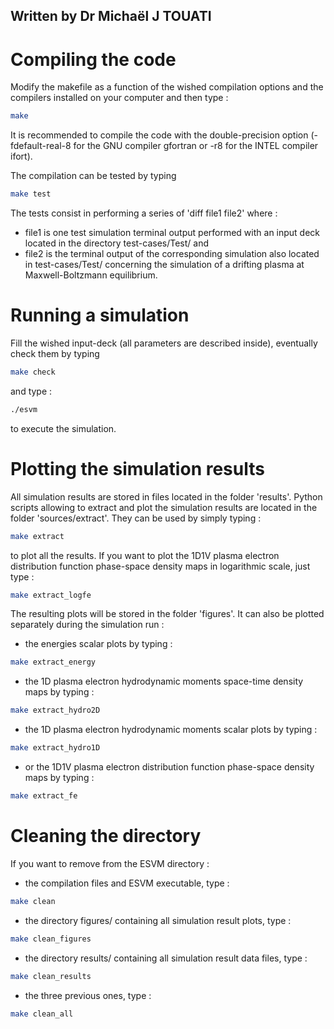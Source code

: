 ## Written by Dr Michaël J TOUATI

# Compiling the code

Modify the makefile as a function of the wished compilation options and the compilers installed on your computer and then type :

```sh
make
```
It is recommended to compile the code with the double-precision option (-fdefault-real-8 for the GNU compiler gfortran or -r8 for the INTEL compiler ifort). 

The compilation can be tested by typing
```sh
make test
```
The tests consist in performing a series of 'diff file1 file2' where :
* file1 is one test simulation terminal output performed with an input deck located in the directory test-cases/Test/ and
* file2 is the terminal output of the corresponding simulation also located in test-cases/Test/ 
concerning the simulation of a drifting plasma at Maxwell-Boltzmann equilibrium.

# Running a simulation

Fill the wished input-deck (all parameters are described inside), eventually check them by typing
```sh
make check
```
and type :
```sh
./esvm
```
to execute the simulation.

# Plotting the simulation results

All simulation results are stored in files located in the folder 'results'. 
Python scripts allowing to extract and plot the simulation results are located in the folder 'sources/extract'.
They can be used by simply typing :
```sh
make extract
```
to plot all the results. If you want to plot the 1D1V plasma electron distribution function phase-space density maps in logarithmic scale, just type :
```sh
make extract_logfe  
```
The resulting plots will be stored in the folder 'figures'. It can also be plotted separately during the simulation run :
- the energies scalar plots by typing :
```sh
make extract_energy  
```
- the 1D plasma electron hydrodynamic moments space-time density maps by typing :
```sh
make extract_hydro2D  
```
- the 1D plasma electron hydrodynamic moments scalar plots by typing : 
```sh
make extract_hydro1D
```
- or the 1D1V plasma electron distribution function phase-space density maps by typing :
```sh
make extract_fe 
```

# Cleaning the directory

If you want to remove from the ESVM directory :
- the compilation files and ESVM executable, type :
```sh
make clean
```
- the directory figures/ containing all simulation result plots, type :
```sh
make clean_figures
```
- the directory results/ containing all simulation result data files, type :
```sh
make clean_results
```
- the three previous ones, type :
```sh
make clean_all
```
